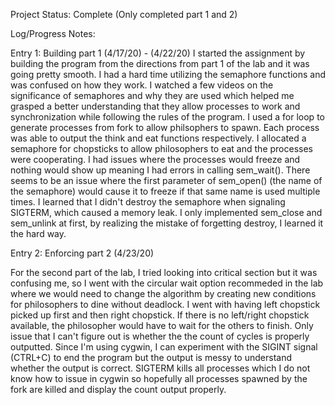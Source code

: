 Project Status: Complete (Only completed part 1 and 2)

Log/Progress Notes:

Entry 1: Building part 1 (4/17/20) - (4/22/20)
I started the assignment by building the program from the directions from part 1 of the lab and it was going pretty smooth. I had a
hard time utilizing the semaphore functions and was confused on how they work. I watched a few videos on the significance of semaphores and
why they are used which helped me grasped a better understanding that they allow processes to work and synchronization while following the
rules of the program. I used a for loop to generate processes from fork to allow philsophers to spawn. Each process was able to output the
think and eat functions respectively. I allocated a semaphore for chopsticks to allow philosophers to eat and the processes were 
cooperating. I had issues where the processes would freeze and nothing would show up meaning I had errors in calling sem_wait(). There seems
to be an issue where the first parameter of sem_open() (the name of the semaphore) would cause it to freeze if that same name is used
multiple times. I learned that I didn't destroy the semaphore when signaling SIGTERM, which caused a memory leak. I only implemented
sem_close and sem_unlink at first, by realizing the mistake of forgetting destroy, I learned it the hard way.

Entry 2: Enforcing part 2 (4/23/20)

For the second part of the lab, I tried looking into critical section but it was confusing me, so I went with the circular wait 
option recommeded in the lab where we would need to change the algorithm by creating new conditions for philosophers to dine without deadlock.
I went with having left chopstick picked up first and then right chopstick. If there is no left/right chopstick available, the philosopher
would have to wait for the others to finish. Only issue that I can't figure out is whether the the count of cycles is properly outputted.
Since I'm using cygwin, I can experiment with the SIGINT signal (CTRL+C) to end the program but the output is messy to understand whether
the output is correct. SIGTERM kills all processes which I do not know how to issue in cygwin so hopefully all processes spawned by the
fork are killed and display the count output properly.
